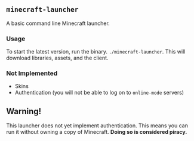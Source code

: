 ## `minecraft-launcher`

A basic command line Minecraft launcher.

### Usage

To start the latest version, run the binary. `./minecraft-launcher`. This will
download libraries, assets, and the client.

### Not Implemented

- Skins
- Authentication (you will not be able to log on to `online-mode` servers)

## Warning!

This launcher does not yet implement authentication. This means you can run it
without owning a copy of Minecraft. **Doing so is considered piracy.**
